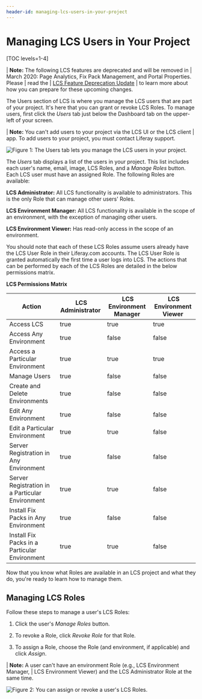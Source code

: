```yaml
---
header-id: managing-lcs-users-in-your-project
---
```


# Managing LCS Users in Your Project

[TOC levels=1-4]

| **Note:** The following LCS features are deprecated and will be removed in
| March 2020: Page Analytics, Fix Pack Management, and Portal Properties. Please
| read the 
| [LCS Feature Deprecation Update](https://help.liferay.com/hc/en-us/articles/360037317691-Liferay-Connected-Services-Feature-Deprecation-Update-March-2020)
| to learn more about how you can prepare for these upcoming changes. 

The Users section of LCS is where you manage the LCS users that are part of your 
project. It's here that you can grant or revoke LCS Roles. To manage users, 
first click the *Users* tab just below the Dashboard tab on the upper-left of 
your screen. 

| **Note:** You can't add users to your project via the LCS UI or the LCS client
| app. To add users to your project, you must contact Liferay support.

![Figure 1: The Users tab lets you manage the LCS users in your project.](../../../images-dxp/lcs-users.png)

The *Users* tab displays a list of the users in your project. This list includes 
each user's name, email, image, LCS Roles, and a *Manage Roles* button. Each LCS 
user must have an assigned Role. The following Roles are available: 

**LCS Administrator:** All LCS functionality is available to administrators.
This is the only Role that can manage other users' Roles. 

**LCS Environment Manager:** All LCS functionality is available in the scope 
of an environment, with the exception of managing other users. 

**LCS Environment Viewer:** Has read-only access in the scope of an 
environment.

You should note that each of these LCS Roles assume users already have the LCS
User Role in their Liferay.com accounts. The LCS User Role is granted
automatically the first time a user logs into LCS. The actions that can be
performed by each of the LCS Roles are detailed in the below permissions matrix. 

**LCS Permissions Matrix**

Action | &nbsp;LCS Administrator | &nbsp;LCS Environment Manager | &nbsp;LCS Environment Viewer |
------ | ----------------------- | ----------------------------- | ---------------------------- |
Access LCS | true | true | true |
Access Any Environment | true | false | false |
Access a Particular Environment | true | true | true |
Manage Users | true | false | false |
Create and Delete Environments | true | false | false |
Edit Any Environment | true | false | false |
Edit a Particular Environment | true | true | false |
Server Registration in Any Environment | true | false | false |
Server Registration in a Particular Environment | true | true | false |
Install Fix Packs in Any Environment | true | false | false |
Install Fix Packs in a Particular Environment | true | true | false |

Now that you know what Roles are available in an LCS project and what they do, 
you're ready to learn how to manage them.

## Managing LCS Roles

Follow these steps to manage a user's LCS Roles:

1.  Click the user's *Manage Roles* button. 

2.  To revoke a Role, click *Revoke Role* for that Role. 

3.  To assign a Role, choose the Role (and environment, if applicable) and click 
    *Assign*. 

| **Note:** A user can't have an environment Role (e.g., LCS Environment Manager,
| LCS Environment Viewer) and the LCS Administrator Role at the same time.

![Figure 2: You can assign or revoke a user's LCS Roles.](../../../images-dxp/lcs-user-roles.png)
